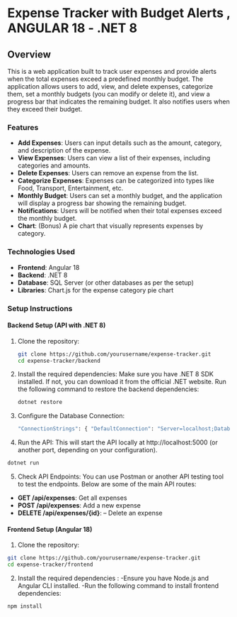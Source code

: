 # Expense Tracker with Budget Alerts , ANGULAR 18 - .NET 8

## Overview
This is a web application built to track user expenses and provide alerts when the total expenses exceed a predefined monthly budget. The application allows users to add, view, and delete expenses, categorize them, set a monthly budgets (you can modify or delete it), and view a progress bar that indicates the remaining budget. It also notifies users when they exceed their budget.

### Features
- **Add Expenses**: Users can input details such as the amount, category, and description of the expense.
- **View Expenses**: Users can view a list of their expenses, including categories and amounts.
- **Delete Expenses**: Users can remove an expense from the list.
- **Categorize Expenses**: Expenses can be categorized into types like Food, Transport, Entertainment, etc.
- **Monthly Budget**: Users can set a monthly budget, and the application will display a progress bar showing the remaining budget.
- **Notifications**: Users will be notified when their total expenses exceed the monthly budget.
- **Chart**: (Bonus) A pie chart that visually represents expenses by category.

### Technologies Used
- **Frontend**: Angular 18
- **Backend**: .NET 8
- **Database**: SQL Server (or other databases as per the setup)
- **Libraries**: Chart.js for the expense category pie chart

### Setup Instructions

#### Backend Setup (API with .NET 8)
1. Clone the repository:
   ```bash
   git clone https://github.com/yourusername/expense-tracker.git
   cd expense-tracker/backend
2. Install the required dependencies:
   Make sure you have .NET 8 SDK installed. If not, you can download it from the official .NET website.
   Run the following command to restore the backend dependencies:
    ```bash
    dotnet restore
    ``` 
3. Configure the Database Connection:
   ```bash
   "ConnectionStrings": { "DefaultConnection": "Server=localhost;Database=ExpenseTrackerDb;User Id=myusername;Password=mypassword;"}
   ```
4. Run the API:
This will start the API locally at http://localhost:5000 (or another port, depending on your configuration).
```bash
dotnet run
```
5. Check API Endpoints: You can use Postman or another API testing tool to test the endpoints. Below are some of the main API routes:
- **GET /api/expenses**: Get all expenses
- **POST /api/expenses**: Add a new expense
- **DELETE /api/expenses/{id}**: – Delete an expense

#### Frontend Setup (Angular 18)
1. Clone the repository:
  ```bash
git clone https://github.com/yourusername/expense-tracker.git
cd expense-tracker/frontend
 ```
2. Install the required dependencies :
-Ensure you have Node.js and Angular CLI installed.
-Run the following command to install frontend dependencies:
  ```bash
npm install
 ```




